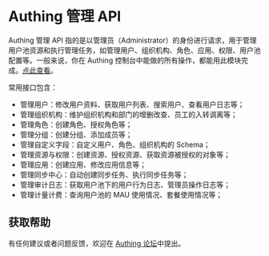 # Authing 管理 API

Authing 管理 API 指的是以管理员（Administrator）的身份进行请求，用于管理用户池资源和执行管理任务，如管理用户、组织机构、角色、应用、权限、用户池配置等。一般来说，你在 Authing 控制台中能做的所有操作，都能用此模块完成。[点此查看](https://api.authing.cn/openapi/v3/management/)。

常用接口包含：

- 管理用户：修改用户资料、获取用户列表、搜索用户、查看用户日志等；
- 管理组织机构：维护组织机构和部门的增删改查、员工的入转调离等；
- 管理角色：创建角色、授权角色等；
- 管理分组：创建分组、添加成员等；
- 管理自定义字段：自定义用户、角色、组织机构的 Schema；
- 管理资源与权限：创建资源、授权资源、获取资源被授权的对象等；
- 管理应用：创建应用、修改应用信息等；
- 管理同步中心：自动创建同步任务、执行同步任务等；
- 管理审计日志：获取用户池下的用户行为日志、管理员操作日志等；
- 管理计量计费：查询用户池的 MAU 使用情况、套餐使用情况等；


## 获取帮助

有任何建议或者问题反馈，欢迎在 [Authing 论坛](https://forum.authing.cn/)中提出。
